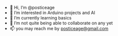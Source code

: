 - 👋 Hi, I’m @posticeage
- 👀 I’m interested in Arduino projects and AI
- 🌱 I’m currently learning basics
- 💞️ I’m not quite being able to collaborate on any yet
- 📫 you may reach me by posticeage@gmail.com

<!---
posticeage/posticeage is a ✨ special ✨ repository because its `README.md` (this file) appears on your GitHub profile.
You can click the Preview link to take a look at your changes.
--->
